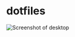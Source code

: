 # dotfiles
![Screenshot of desktop]([https://github.com/SimonBurdall/dotfiles/blob/main/preview.png?raw=true])
